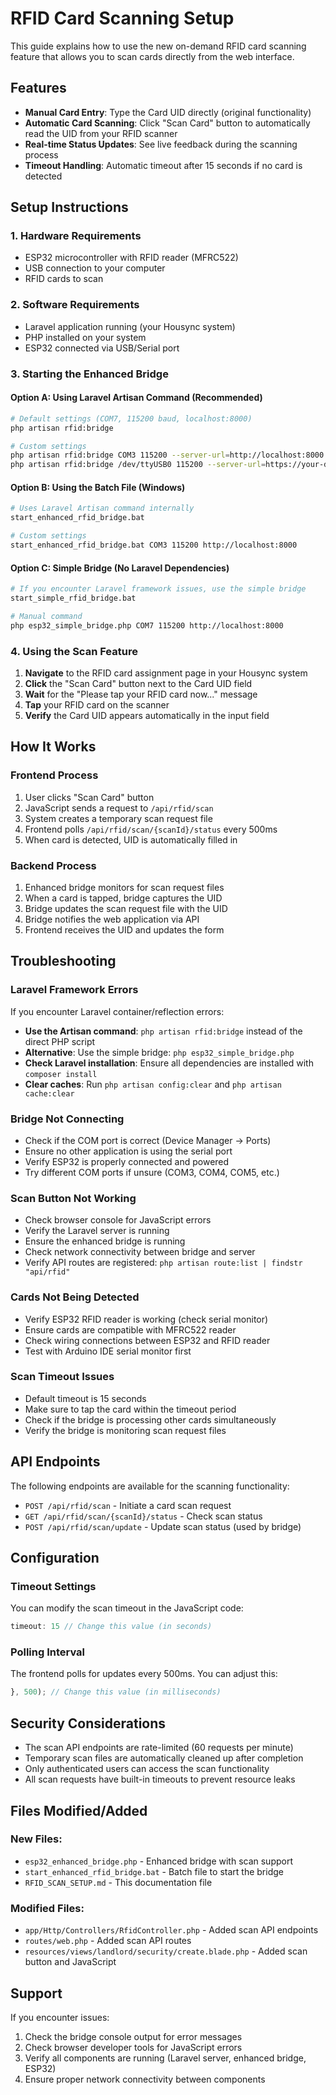 # RFID Card Scanning Setup

This guide explains how to use the new on-demand RFID card scanning feature that allows you to scan cards directly from the web interface.

## Features

- **Manual Card Entry**: Type the Card UID directly (original functionality)
- **Automatic Card Scanning**: Click "Scan Card" button to automatically read the UID from your RFID scanner
- **Real-time Status Updates**: See live feedback during the scanning process
- **Timeout Handling**: Automatic timeout after 15 seconds if no card is detected

## Setup Instructions

### 1. Hardware Requirements

- ESP32 microcontroller with RFID reader (MFRC522)
- USB connection to your computer
- RFID cards to scan

### 2. Software Requirements

- Laravel application running (your Housync system)
- PHP installed on your system
- ESP32 connected via USB/Serial port

### 3. Starting the Enhanced Bridge

#### Option A: Using Laravel Artisan Command (Recommended)
```bash
# Default settings (COM7, 115200 baud, localhost:8000)
php artisan rfid:bridge

# Custom settings
php artisan rfid:bridge COM3 115200 --server-url=http://localhost:8000
php artisan rfid:bridge /dev/ttyUSB0 115200 --server-url=https://your-domain.com
```

#### Option B: Using the Batch File (Windows)
```bash
# Uses Laravel Artisan command internally
start_enhanced_rfid_bridge.bat

# Custom settings
start_enhanced_rfid_bridge.bat COM3 115200 http://localhost:8000
```

#### Option C: Simple Bridge (No Laravel Dependencies)
```bash
# If you encounter Laravel framework issues, use the simple bridge
start_simple_rfid_bridge.bat

# Manual command
php esp32_simple_bridge.php COM7 115200 http://localhost:8000
```

### 4. Using the Scan Feature

1. **Navigate** to the RFID card assignment page in your Housync system
2. **Click** the "Scan Card" button next to the Card UID field
3. **Wait** for the "Please tap your RFID card now..." message
4. **Tap** your RFID card on the scanner
5. **Verify** the Card UID appears automatically in the input field

## How It Works

### Frontend Process
1. User clicks "Scan Card" button
2. JavaScript sends a request to `/api/rfid/scan` 
3. System creates a temporary scan request file
4. Frontend polls `/api/rfid/scan/{scanId}/status` every 500ms
5. When card is detected, UID is automatically filled in

### Backend Process
1. Enhanced bridge monitors for scan request files
2. When a card is tapped, bridge captures the UID
3. Bridge updates the scan request file with the UID
4. Bridge notifies the web application via API
5. Frontend receives the UID and updates the form

## Troubleshooting

### Laravel Framework Errors
If you encounter Laravel container/reflection errors:
- **Use the Artisan command**: `php artisan rfid:bridge` instead of the direct PHP script
- **Alternative**: Use the simple bridge: `php esp32_simple_bridge.php`
- **Check Laravel installation**: Ensure all dependencies are installed with `composer install`
- **Clear caches**: Run `php artisan config:clear` and `php artisan cache:clear`

### Bridge Not Connecting
- Check if the COM port is correct (Device Manager → Ports)
- Ensure no other application is using the serial port
- Verify ESP32 is properly connected and powered
- Try different COM ports if unsure (COM3, COM4, COM5, etc.)

### Scan Button Not Working
- Check browser console for JavaScript errors
- Verify the Laravel server is running
- Ensure the enhanced bridge is running
- Check network connectivity between bridge and server
- Verify API routes are registered: `php artisan route:list | findstr "api/rfid"`

### Cards Not Being Detected
- Verify ESP32 RFID reader is working (check serial monitor)
- Ensure cards are compatible with MFRC522 reader
- Check wiring connections between ESP32 and RFID reader
- Test with Arduino IDE serial monitor first

### Scan Timeout Issues
- Default timeout is 15 seconds
- Make sure to tap the card within the timeout period
- Check if the bridge is processing other cards simultaneously
- Verify the bridge is monitoring scan request files

## API Endpoints

The following endpoints are available for the scanning functionality:

- `POST /api/rfid/scan` - Initiate a card scan request
- `GET /api/rfid/scan/{scanId}/status` - Check scan status
- `POST /api/rfid/scan/update` - Update scan status (used by bridge)

## Configuration

### Timeout Settings
You can modify the scan timeout in the JavaScript code:
```javascript
timeout: 15 // Change this value (in seconds)
```

### Polling Interval
The frontend polls for updates every 500ms. You can adjust this:
```javascript
}, 500); // Change this value (in milliseconds)
```

## Security Considerations

- The scan API endpoints are rate-limited (60 requests per minute)
- Temporary scan files are automatically cleaned up after completion
- Only authenticated users can access the scan functionality
- All scan requests have built-in timeouts to prevent resource leaks

## Files Modified/Added

### New Files:
- `esp32_enhanced_bridge.php` - Enhanced bridge with scan support
- `start_enhanced_rfid_bridge.bat` - Batch file to start the bridge
- `RFID_SCAN_SETUP.md` - This documentation file

### Modified Files:
- `app/Http/Controllers/RfidController.php` - Added scan API endpoints
- `routes/web.php` - Added scan API routes
- `resources/views/landlord/security/create.blade.php` - Added scan button and JavaScript

## Support

If you encounter issues:
1. Check the bridge console output for error messages
2. Check browser developer tools for JavaScript errors
3. Verify all components are running (Laravel server, enhanced bridge, ESP32)
4. Ensure proper network connectivity between components
